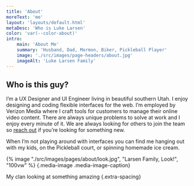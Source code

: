 ```yaml
---
title: 'About'
moreText: 'me'
layout: 'layouts/default.html'
metaDesc: 'Who is Luke Larsen'
color: 'var(--color-about)'
intro:
    main: 'About Me'
    summary: 'Husband, Dad, Mormon, Biker, Pickleball Player'
    image: './src/images/page-headers/about.jpg'
    imageAlt: 'Luke Larsen Family'
---
```


## Who is this guy?

I’m a UX Designer and UI Engineer living in beautiful southern Utah. I enjoy designing and coding flexible interfaces for the web. I’m employed by Verizon Media where I craft tools for customers to manage their online video content. There are always unique problems to solve at work and I enjoy every minute of it. We are always looking for others to join the team so [reach out](mailto:luke@lukelarsen.com) if you’re looking for something new. 

When I’m not playing around with interfaces you can find me hanging out with my kids, on the Pickleball court, or spinning homemade ice cream.

{% image "./src/images/pages/about/look.jpg", "Larsen Family, Look!", "100vw" %}
{.media-image .media-image-caption}

My clan looking at something amazing
{.extra-spacing}